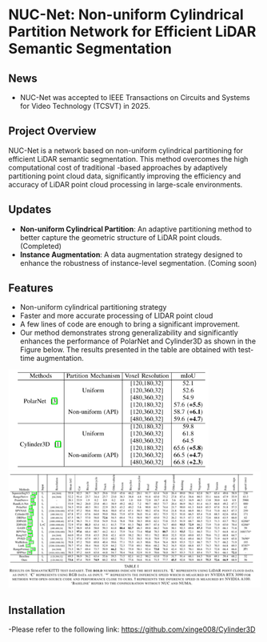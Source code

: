 # NUC-Net: Non-uniform Cylindrical Partition Network for Efficient LiDAR Semantic Segmentation

## News
- NUC-Net was accepted to IEEE Transactions on Circuits and Systems for Video Technology (TCSVT) in 2025.


## Project Overview
NUC-Net is a network based on non-uniform cylindrical partitioning for efficient LiDAR semantic segmentation. This method overcomes the high computational cost of traditional -based approaches by adaptively partitioning point cloud data, significantly improving the efficiency and accuracy of LiDAR point cloud processing in large-scale environments.

## Updates
- **Non-uniform Cylindrical Partition**: An adaptive partitioning method to better capture the geometric structure of LiDAR point clouds.  (Completed)
- **Instance Augmentation**: A data augmentation strategy designed to enhance the robustness of instance-level segmentation.  (Coming soon)

## Features
- Non-uniform cylindrical partitioning strategy
- Faster and more accurate processing of LIDAR point cloud
- A few lines of code are enough to bring a significant improvement.
- Our method demonstrates strong generalizability and significantly enhances the performance of PolarNet and Cylinder3D as shown in the Figure below. The results presented in the table are obtained with test-time augmentation.

<img src="generalizability.png" alt="generalizability" width="400"/>

<img src="performance.png" alt="performance" width="800"/>

## Installation
-Please refer to the following link: https://github.com/xinge008/Cylinder3D
